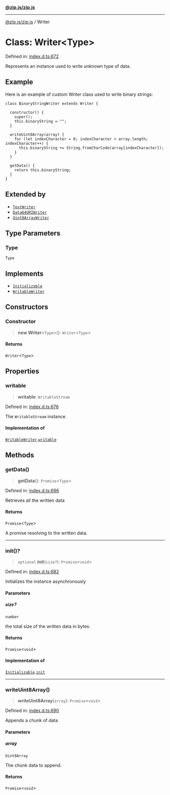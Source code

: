 [**@zip.js/zip.js**](../README.md)

***

[@zip.js/zip.js](../globals.md) / Writer

# Class: Writer\<Type\>

Defined in: [index.d.ts:672](https://github.com/gildas-lormeau/zip.js/blob/0ff014cd43c06ee35ed26f2c2f89837d8f86c870/index.d.ts#L672)

Represents an instance used to write unknown type of data.

## Example

Here is an example of custom Writer class used to write binary strings:
```
class BinaryStringWriter extends Writer {

  constructor() {
    super();
    this.binaryString = "";
  }

  writeUint8Array(array) {
    for (let indexCharacter = 0; indexCharacter < array.length; indexCharacter++) {
      this.binaryString += String.fromCharCode(array[indexCharacter]);
    }
  }

  getData() {
    return this.binaryString;
  }
}
```

## Extended by

- [`TextWriter`](TextWriter.md)
- [`Data64URIWriter`](Data64URIWriter.md)
- [`Uint8ArrayWriter`](Uint8ArrayWriter.md)

## Type Parameters

### Type

`Type`

## Implements

- [`Initializable`](../interfaces/Initializable.md)
- [`WritableWriter`](../interfaces/WritableWriter.md)

## Constructors

### Constructor

> **new Writer**\<`Type`\>(): `Writer`\<`Type`\>

#### Returns

`Writer`\<`Type`\>

## Properties

### writable

> **writable**: `WritableStream`

Defined in: [index.d.ts:676](https://github.com/gildas-lormeau/zip.js/blob/0ff014cd43c06ee35ed26f2c2f89837d8f86c870/index.d.ts#L676)

The `WritableStream` instance.

#### Implementation of

[`WritableWriter`](../interfaces/WritableWriter.md).[`writable`](../interfaces/WritableWriter.md#writable)

## Methods

### getData()

> **getData**(): `Promise`\<`Type`\>

Defined in: [index.d.ts:696](https://github.com/gildas-lormeau/zip.js/blob/0ff014cd43c06ee35ed26f2c2f89837d8f86c870/index.d.ts#L696)

Retrieves all the written data

#### Returns

`Promise`\<`Type`\>

A promise resolving to the written data.

***

### init()?

> `optional` **init**(`size?`): `Promise`\<`void`\>

Defined in: [index.d.ts:682](https://github.com/gildas-lormeau/zip.js/blob/0ff014cd43c06ee35ed26f2c2f89837d8f86c870/index.d.ts#L682)

Initializes the instance asynchronously

#### Parameters

##### size?

`number`

the total size of the written data in bytes.

#### Returns

`Promise`\<`void`\>

#### Implementation of

[`Initializable`](../interfaces/Initializable.md).[`init`](../interfaces/Initializable.md#init)

***

### writeUint8Array()

> **writeUint8Array**(`array`): `Promise`\<`void`\>

Defined in: [index.d.ts:690](https://github.com/gildas-lormeau/zip.js/blob/0ff014cd43c06ee35ed26f2c2f89837d8f86c870/index.d.ts#L690)

Appends a chunk of data

#### Parameters

##### array

`Uint8Array`

The chunk data to append.

#### Returns

`Promise`\<`void`\>
